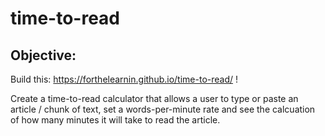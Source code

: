 # time-to-read

## Objective:

Build this: https://forthelearnin.github.io/time-to-read/ !

Create a time-to-read calculator that allows a user to type or paste an article / chunk of text, set a words-per-minute rate and see the calcuation of how many minutes it will take to read the article.


